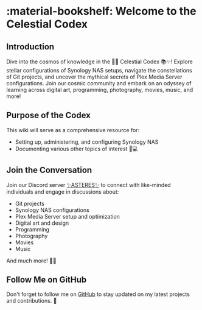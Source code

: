 # :material-bookshelf: Welcome to the Celestial Codex

## Introduction

Dive into the cosmos of knowledge in the 🌟✨ Celestial Codex 📚✨! Explore stellar configurations of Synology NAS setups, navigate the constellations of Git projects, and uncover the mythical secrets of Plex Media Server configurations. Join our cosmic community and embark on an odyssey of learning across digital art, programming, photography, movies, music, and more!

## Purpose of the Codex

This wiki will serve as a comprehensive resource for:

- Setting up, administering, and configuring Synology NAS
- Documenting various other topics of interest 📝💻

## Join the Conversation

Join our Discord server [✨ASTERES✨](https://discord.gg/b8kyRaFZJr) to connect with like-minded individuals and engage in discussions about:

- Git projects
- Synology NAS configurations
- Plex Media Server setup and optimization
- Digital art and design
- Programming
- Photography
- Movies
- Music

And much more! 🚀💬

## Follow Me on GitHub

Don't forget to follow me on [GitHub](https://github.com/scottgigawatt/) to stay updated on my latest projects and contributions. 🌟
